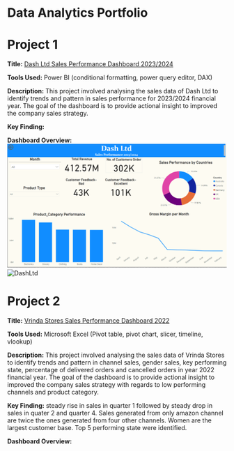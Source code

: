 # Data Analytics Portfolio
# Project 1
**Title:** [Dash Ltd Sales Performance Dashboard 2023/2024](https://github.com/EkanVictor/EkanVictor.github.io)

**Tools Used:** Power BI (conditional formatting, power query editor, DAX)

**Description:** This project involved analysing the sales data of Dash Ltd to identify trends and pattern in sales performance for 2023/2024 financial year. The goal of the dashboard is to provide actional insight to improved the company sales strategy.

**Key Finding:**

**Dashboard Overview:** 
![Dash](Dash.PNG)
![DashLtd](DashLtd.pbix)

# Project 2
**Title:** [Vrinda Stores Sales Performance Dashboard 2022](https://github.com/EkanVictor/EkanVictor.github.io)

**Tools Used:** Microsoft Excel (Pivot table, pivot chart, slicer, timeline, vlookup)

**Description:** This project involved analysing the sales data of Vrinda Stores to identify trends and pattern in channel sales, gender sales, key performing state, percentage of delivered orders and cancelled orders in year 2022 financial year. The goal of the dashboard is to provide actional insight to improved the company sales strategy with regards to low performing channels and product category.

**Key Finding:** steady rise in sales in quarter 1 followed by steady drop in sales in quater 2 and quarter 4. Sales generated from only amazon channel are twice the ones generated from four other channels. Women are the largest customer base. Top 5 performing state were identified.

**Dashboard Overview:** 
